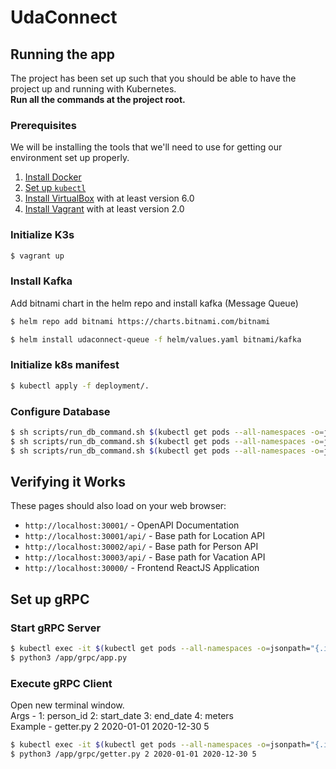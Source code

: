 # UdaConnect

## Running the app
The project has been set up such that you should be able to have the project up and running with Kubernetes. \
**Run all the commands at the project root.**

### Prerequisites
We will be installing the tools that we'll need to use for getting our environment set up properly.
1. [Install Docker](https://docs.docker.com/get-docker/)
2. [Set up `kubectl`](https://rancher.com/docs/rancher/v2.x/en/cluster-admin/cluster-access/kubectl/)
3. [Install VirtualBox](https://www.virtualbox.org/wiki/Downloads) with at least version 6.0
4. [Install Vagrant](https://www.vagrantup.com/docs/installation) with at least version 2.0

### Initialize K3s
```bash
$ vagrant up
```

### Install Kafka
Add bitnami chart in the helm repo and install kafka (Message Queue)
```bash
$ helm repo add bitnami https://charts.bitnami.com/bitnami

$ helm install udaconnect-queue -f helm/values.yaml bitnami/kafka
```

### Initialize k8s manifest
```bash
$ kubectl apply -f deployment/.
```

### Configure Database
```bash
$ sh scripts/run_db_command.sh $(kubectl get pods --all-namespaces -o=jsonpath="{.items[0].metadata.name}" -l app=postgres-person)
$ sh scripts/run_db_command.sh $(kubectl get pods --all-namespaces -o=jsonpath="{.items[0].metadata.name}" -l app=postgres-location)
$ sh scripts/run_db_command.sh $(kubectl get pods --all-namespaces -o=jsonpath="{.items[0].metadata.name}" -l app=postgres-connection)
```


## Verifying it Works
These pages should also load on your web browser:
* `http://localhost:30001/` - OpenAPI Documentation
* `http://localhost:30001/api/` - Base path for Location API
* `http://localhost:30002/api/` - Base path for Person API
* `http://localhost:30003/api/` - Base path for Vacation API
* `http://localhost:30000/` - Frontend ReactJS Application


## Set up gRPC
### Start gRPC Server
```bash
$ kubectl exec -it $(kubectl get pods --all-namespaces -o=jsonpath="{.items[0].metadata.name}" -l service=udaconnect-connection-api) /bin/sh
$ python3 /app/grpc/app.py
```
### Execute gRPC Client
Open new terminal window. \
Args - 1: person_id 2: start_date 3: end_date 4: meters \
Example - getter.py 2 2020-01-01 2020-12-30 5
```bash
$ kubectl exec -it $(kubectl get pods --all-namespaces -o=jsonpath="{.items[0].metadata.name}" -l service=udaconnect-connection-api) /bin/sh
$ python3 /app/grpc/getter.py 2 2020-01-01 2020-12-30 5
```
